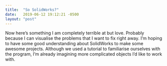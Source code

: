 ```yaml
---
title:  "So SolidWorks?"
date:   2019-06-12 19:12:21 -0500
layout: "post"
---
```


Now here’s something I am completely terrible at but love. Probably because I can visualise the problems that I want to fix right away. I’m hoping to have some good understanding about SolidWorks to make some awesome projects. Although we used a tutorial to familiarise ourselves with the program, I’m already imagining more complicated objects I’d like to work with.

<!-- video inserted here -->

